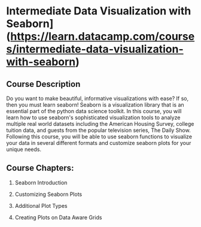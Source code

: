 # Intermediate Data Visualization with Seaborn](https://learn.datacamp.com/courses/intermediate-data-visualization-with-seaborn)

## Course Description

Do you want to make beautiful, informative visualizations with ease? If so, then you must learn seaborn! Seaborn is a visualization library that is an essential part of the python data science toolkit. In this course, you will learn how to use seaborn's sophisticated visualization tools to analyze multiple real world datasets including the American Housing Survey, college tuition data, and guests from the popular television series, The Daily Show. Following this course, you will be able to use seaborn functions to visualize your data in several different formats and customize seaborn plots for your unique needs.






## Course Chapters:
1. Seaborn Introduction

2. Customizing Seaborn Plots

3. Additional Plot Types

4. Creating Plots on Data Aware Grids








